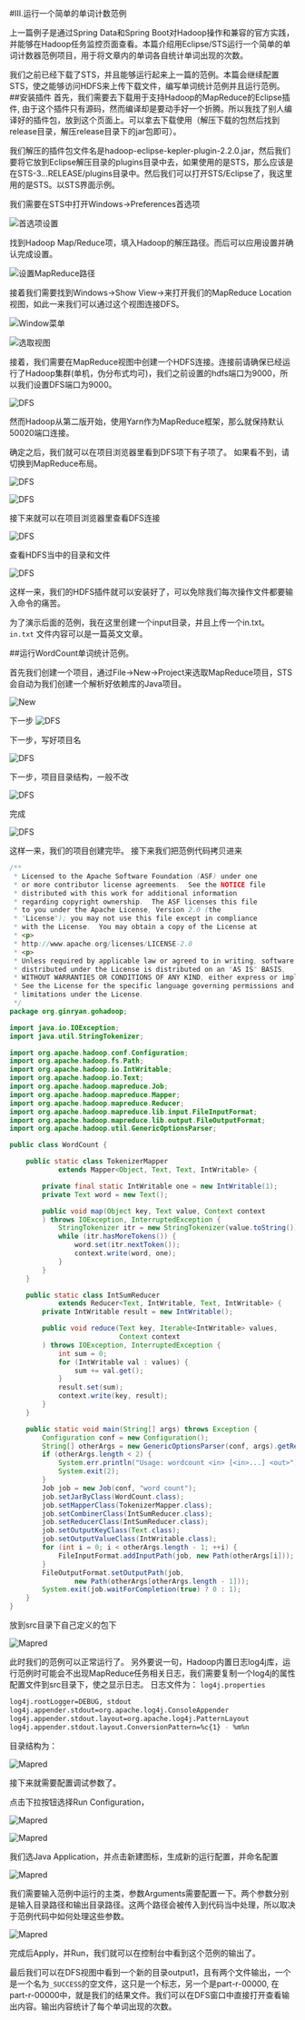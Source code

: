 #III.运行一个简单的单词计数范例

上一篇例子是通过Spring Data和Spring Boot对Hadoop操作和兼容的官方实践，并能够在Hadoop任务监控页面查看。本篇介绍用Eclipse/STS运行一个简单的单词计数器范例项目，用于将文章内的单词各自统计单词出现的次数。

我们之前已经下载了STS，并且能够运行起来上一篇的范例。本篇会继续配置STS，使之能够访问HDFS来上传下载文件，编写单词统计范例并且运行范例。
##安装插件
首先，我们需要去下载用于支持Hadoop的MapReduce的Eclipse插件, 由于这个插件只有源码，然而编译却是要动手好一个折腾。所以我找了别人编译好的插件包，放到这个页面上。可以拿去下载使用（解压下载的包然后找到release目录，解压release目录下的jar包即可）。

我们解压的插件包文件名是hadoop-eclipse-kepler-plugin-2.2.0.jar，然后我们要将它放到Eclipse解压目录的plugins目录中去，如果使用的是STS，那么应该是在STS-3.*.*.RELEASE/plugins目录中。然后我们可以打开STS/Eclipse了，我这里用的是STS。以STS界面示例。

我们需要在STS中打开Windows->Preferences首选项

![首选项设置](https://github.com/GinRyan/MyNote/raw/master/screenshots/3/3-1.png)

找到Hadoop Map/Reduce项，填入Hadoop的解压路径。而后可以应用设置并确认完成设置。

![设置MapReduce路径](https://github.com/GinRyan/MyNote/raw/master/screenshots/3/3-2.png)

接着我们需要找到Windows->Show View->来打开我们的MapReduce Location视图，如此一来我们可以通过这个视图连接DFS。

![Window菜单](https://github.com/GinRyan/MyNote/raw/master/screenshots/3/3-3.png)

![选取视图](https://github.com/GinRyan/MyNote/raw/master/screenshots/3/3-4.png)

接着，我们需要在MapReduce视图中创建一个HDFS连接。连接前请确保已经运行了Hadoop集群(单机，伪分布式均可)，我们之前设置的hdfs端口为9000，所以我们设置DFS端口为9000。

![DFS](https://github.com/GinRyan/MyNote/raw/master/screenshots/3/3-5.png)

然而Hadoop从第二版开始，使用Yarn作为MapReduce框架，那么就保持默认50020端口连接。

确定之后，我们就可以在项目浏览器里看到DFS项下有子项了。
如果看不到，请切换到MapReduce布局。

![DFS](https://github.com/GinRyan/MyNote/raw/master/screenshots/3/3-6-1.png)

![DFS](https://github.com/GinRyan/MyNote/raw/master/screenshots/3/3-6-2.png)

接下来就可以在项目浏览器里查看DFS连接

![DFS](https://github.com/GinRyan/MyNote/raw/master/screenshots/3/3-6.png)

查看HDFS当中的目录和文件

![DFS](https://github.com/GinRyan/MyNote/raw/master/screenshots/3/3-7.png)

这样一来，我们的HDFS插件就可以安装好了，可以免除我们每次操作文件都要输入命令的痛苦。

为了演示后面的范例，我在这里创建一个input目录，并且上传一个in.txt。
`in.txt` 文件内容可以是一篇英文文章。

##运行WordCount单词统计范例。

首先我们创建一个项目，通过File->New->Project来选取MapReduce项目，STS会自动为我们创建一个解析好依赖库的Java项目。

![New](https://github.com/GinRyan/MyNote/raw/master/screenshots/3/3-8.png)

下一步
![DFS](https://github.com/GinRyan/MyNote/raw/master/screenshots/3/3-9.png)

下一步，写好项目名

![DFS](https://github.com/GinRyan/MyNote/raw/master/screenshots/3/3-10.png)

下一步，项目目录结构，一般不改

![DFS](https://github.com/GinRyan/MyNote/raw/master/screenshots/3/3-11.png)

完成

![DFS](https://github.com/GinRyan/MyNote/raw/master/screenshots/3/3-12.png)

这样一来，我们的项目创建完毕。
接下来我们把范例代码拷贝进来
```java
/**
 * Licensed to the Apache Software Foundation (ASF) under one
 * or more contributor license agreements.  See the NOTICE file
 * distributed with this work for additional information
 * regarding copyright ownership.  The ASF licenses this file
 * to you under the Apache License, Version 2.0 (the
 * "License"); you may not use this file except in compliance
 * with the License.  You may obtain a copy of the License at
 * <p>
 * http://www.apache.org/licenses/LICENSE-2.0
 * <p>
 * Unless required by applicable law or agreed to in writing, software
 * distributed under the License is distributed on an "AS IS" BASIS,
 * WITHOUT WARRANTIES OR CONDITIONS OF ANY KIND, either express or implied.
 * See the License for the specific language governing permissions and
 * limitations under the License.
 */
package org.ginryan.gohadoop;

import java.io.IOException;
import java.util.StringTokenizer;

import org.apache.hadoop.conf.Configuration;
import org.apache.hadoop.fs.Path;
import org.apache.hadoop.io.IntWritable;
import org.apache.hadoop.io.Text;
import org.apache.hadoop.mapreduce.Job;
import org.apache.hadoop.mapreduce.Mapper;
import org.apache.hadoop.mapreduce.Reducer;
import org.apache.hadoop.mapreduce.lib.input.FileInputFormat;
import org.apache.hadoop.mapreduce.lib.output.FileOutputFormat;
import org.apache.hadoop.util.GenericOptionsParser;

public class WordCount {

    public static class TokenizerMapper
            extends Mapper<Object, Text, Text, IntWritable> {

        private final static IntWritable one = new IntWritable(1);
        private Text word = new Text();

        public void map(Object key, Text value, Context context
        ) throws IOException, InterruptedException {
            StringTokenizer itr = new StringTokenizer(value.toString());
            while (itr.hasMoreTokens()) {
                word.set(itr.nextToken());
                context.write(word, one);
            }
        }
    }

    public static class IntSumReducer
            extends Reducer<Text, IntWritable, Text, IntWritable> {
        private IntWritable result = new IntWritable();

        public void reduce(Text key, Iterable<IntWritable> values,
                           Context context
        ) throws IOException, InterruptedException {
            int sum = 0;
            for (IntWritable val : values) {
                sum += val.get();
            }
            result.set(sum);
            context.write(key, result);
        }
    }

    public static void main(String[] args) throws Exception {
        Configuration conf = new Configuration();
        String[] otherArgs = new GenericOptionsParser(conf, args).getRemainingArgs();
        if (otherArgs.length < 2) {
            System.err.println("Usage: wordcount <in> [<in>...] <out>");
            System.exit(2);
        }
        Job job = new Job(conf, "word count");
        job.setJarByClass(WordCount.class);
        job.setMapperClass(TokenizerMapper.class);
        job.setCombinerClass(IntSumReducer.class);
        job.setReducerClass(IntSumReducer.class);
        job.setOutputKeyClass(Text.class);
        job.setOutputValueClass(IntWritable.class);
        for (int i = 0; i < otherArgs.length - 1; ++i) {
            FileInputFormat.addInputPath(job, new Path(otherArgs[i]));
        }
        FileOutputFormat.setOutputPath(job,
                new Path(otherArgs[otherArgs.length - 1]));
        System.exit(job.waitForCompletion(true) ? 0 : 1);
    }
}

```
放到src目录下自己定义的包下

![Mapred](https://github.com/GinRyan/MyNote/raw/master/screenshots/3/3-13.png)

此时我们的范例可以正常运行了。
另外要说一句，Hadoop内置日志log4j库，运行范例时可能会不出现MapReduce任务相关日志，我们需要复制一个log4j的属性配置文件到src目录下，使之显示日志。
日志文件为：
`log4j.properties`
```bash
log4j.rootLogger=DEBUG, stdout  
log4j.appender.stdout=org.apache.log4j.ConsoleAppender   
log4j.appender.stdout.layout=org.apache.log4j.PatternLayout   
log4j.appender.stdout.layout.ConversionPattern=%c{1} - %m%n  
```
目录结构为：

![Mapred](https://github.com/GinRyan/MyNote/raw/master/screenshots/3/3-14.png)

接下来就需要配置调试参数了。

点击下拉按钮选择Run Configuration，

![Mapred](https://github.com/GinRyan/MyNote/raw/master/screenshots/3/3-15.png)

![Mapred](https://github.com/GinRyan/MyNote/raw/master/screenshots/3/3-16.png)

我们选Java Application，并点击新建图标，生成新的运行配置，并命名配置

![Mapred](https://github.com/GinRyan/MyNote/raw/master/screenshots/3/3-17.png)

我们需要输入范例中运行的主类，参数Arguments需要配置一下。两个参数分别是输入目录路径和输出目录路径。这两个路径会被传入到代码当中处理，所以取决于范例代码中如何处理这些参数。

![Mapred](https://github.com/GinRyan/MyNote/raw/master/screenshots/3/3-18.png)

完成后Apply，并Run，我们就可以在控制台中看到这个范例的输出了。

最后我们可以在DFS视图中看到一个新的目录output1，且有两个文件输出，一个是一个名为`_SUCCESS`的空文件，这只是一个标志，另一个是part-r-00000, 在part-r-00000中，就是我们的结果文件。我们可以在DFS窗口中直接打开查看输出内容。输出内容统计了每个单词出现的次数。

